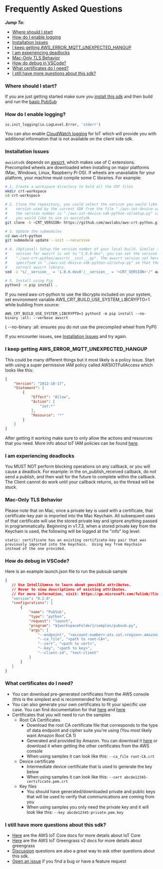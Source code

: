 # Frequently Asked Questions

*__Jump To:__*
* [Where should I start](#where-should-i-start)
* [How do I enable logging](#how-do-i-enable-logging)
* [Installation Issues](#installation-issues)
* [I keep getting AWS_ERROR_MQTT_UNEXPECTED_HANGUP](#i-keep-getting-aws_error_mqtt_unexpected_hangup)
* [I am experiencing deadlocks](#i-am-experiencing-deadlocks)
* [Mac-Only TLS Behavior](#mac-only-tls-behavior)
* [How do debug in VSCode?](#how-do-debug-in-vscode)
* [What certificates do I need?](#what-certificates-do-i-need)
* [I still have more questions about this sdk?](#i-still-have-more-questions-about-this-sdk)

### Where should I start?

If you are just getting started make sure you [install this sdk](https://github.com/aws/aws-iot-device-sdk-python-v2#installation) and then build and run the [basic PubSub](https://github.com/aws/aws-iot-device-sdk-python-v2/tree/main/samples#pubsub)

### How do I enable logging?

``` python
io.init_logging(io.LogLevel.Error, 'stderr')
```
You can also enable [CloudWatch logging](https://docs.aws.amazon.com/iot/latest/developerguide/cloud-watch-logs.html) for IoT which will provide you with additional information that is not available on the client side sdk.

### Installation Issues

`awsiotsdk` depends on [awscrt](https://github.com/awslabs/aws-crt-python), which makes use of C extensions. Precompiled wheels are downloaded when installing on major platforms (Mac, Windows, Linux, Raspberry Pi OS). If wheels are unavailable for your platform, your machine must compile some C libraries. For example:

```bash
# 1. Create a workspace directory to hold all the CRT files
mkdir crt-workspace
cd crt-workspace

# 2. Clone the repository, you could select the version you would like to use. You can find the awscrt 
#    version used by the current SDK from the file "./aws-iot-device-sdk-python-v2/setup.py". Update 
#    the version number in "./aws-iot-device-sdk-python-v2/setup.py" can change the awscrt version 
#    you would like to use in awsiotsdk
git clone -b <CRT_VERSION> https://github.com/awslabs/aws-crt-python.git

# 3. Update the submodules
cd aws-crt-python
git submodule update --init --recursive

# 4. (Optional) Setup the version number of your local build. Similar to the awsiotsdk, the default 
#    version for awscrt is set to "1.0.0-dev", you can set the version number of the local build in 
#    "./aws-crt-python/awscrt/__init__.py". The awscrt version set here need to match the version 
#    specified in "./aws-iot-device-sdk-python-v2/setup.py" so that the awsiotsdk could locate the 
#    correct awscrt library.
sed -i "s/__version__ = '1.0.0.dev0'/__version__ = '<CRT_VERSION>'/" awscrt/__init__.py

# 5. Install using Pip
python3 -m pip install .
```
If you need aws-crt-python to use the libcrypto included on your system, set environment variable AWS_CRT_BUILD_USE_SYSTEM_LIBCRYPTO=1 while building from source:
```
AWS_CRT_BUILD_USE_SYSTEM_LIBCRYPTO=1 python3 -m pip install --no-binary :all: --verbose awscrt
```
( --no-binary :all: ensures you do not use the precompiled wheel from PyPI)

If you encounter issues, see [Installation Issues](./PREREQUISITES.md#installation-issues) and try again.


### I keep getting AWS_ERROR_MQTT_UNEXPECTED_HANGUP

This could be many different things but it most likely is a policy issue. Start with using a super permissive IAM policy called AWSIOTFullAccess which looks like this:

``` json
{
    "Version": "2012-10-17",
    "Statement": [
        {
            "Effect": "Allow",
            "Action": [
                "iot:*"
            ],
            "Resource": "*"
        }
    ]
}
```

After getting it working make sure to only allow the actions and resources that you need. More info about IoT IAM policies can be found [here](https://docs.aws.amazon.com/iot/latest/developerguide/security_iam_service-with-iam.html).

### I am experiencing deadlocks
You MUST NOT perform blocking operations on any callback, or you will cause a deadlock. For example: in the on_publish_received callback, do not send a publish, and then wait for the future to complete within the callback. The Client cannot do work until your callback returns, so the thread will be stuck.

### Mac-Only TLS Behavior

Please note that on Mac, once a private key is used with a certificate, that certificate-key pair is imported into the Mac Keychain.  All subsequent uses of that certificate will use the stored private key and ignore anything passed in programmatically.  Beginning in v1.7.3, when a stored private key from the Keychain is used, the following will be logged at the "info" log level:

```
static: certificate has an existing certificate-key pair that was previously imported into the Keychain.  Using key from Keychain instead of the one provided.
```

### How do debug in VSCode?

Here is an example launch.json file to run the pubsub sample
 ``` json
 {
    // Use IntelliSense to learn about possible attributes.
    // Hover to view descriptions of existing attributes.
    // For more information, visit: https://go.microsoft.com/fwlink/?linkid=830387
    "version": "0.2.0",
    "configurations": [
        {
            "name": "PubSub",
            "type": "python",
            "request": "launch",
            "program": "${workspaceFolder}/samples/pubsub.py",
            "args": [
                "--endpoint", "<account-number>-ats.iot.<region>.amazonaws.com",
                "--ca_file", "<path to root-CA>",
                "--cert", "<path to cert>",
                "--key", "<path to key>",
                "--client-id", "test-client"
            ]
        }
    ]
}
```

### What certificates do I need?

* You can download pre-generated certificates from the AWS console (this is the simplest and is recommended for testing)
* You can also generate your own certificates to fit your specific use case. You can find documentation for that [here](https://docs.aws.amazon.com/iot/latest/developerguide/x509-client-certs.html) and [here](https://iot-device-management.workshop.aws/en/provisioning-options.html)
* Certificates that you will need to run the samples
    * Root CA Certificates
        * Download the root CA certificate file that corresponds to the type of data endpoint and cipher suite you're using (You most likely want Amazon Root CA 1)
        * Generated and provided by Amazon. You can download it [here](https://www.amazontrust.com/repository/) or download it when getting the other certificates from the AWS console
        * When using samples it can look like this: `--ca_file root-CA.crt`
    * Device certificate
        * Intermediate device certificate that is used to generate the key below
        * When using samples it can look like this: `--cert abcde12345-certificate.pem.crt`
    * Key files
        * You should have generated/downloaded private and public keys that will be used to verify that communications are coming from you
        * When using samples you only need the private key and it will look like this: `--key abcde12345-private.pem.key`

### I still have more questions about this sdk?

* [Here](https://docs.aws.amazon.com/iot/latest/developerguide/what-is-aws-iot.html) are the AWS IoT Core docs for more details about IoT Core
* [Here](https://docs.aws.amazon.com/greengrass/v2/developerguide/what-is-iot-greengrass.html) are the AWS IoT Greengrass v2 docs for more details about greengrass
* [Discussion](https://github.com/aws/aws-iot-device-sdk-python-v2/discussions) questions are also a great way to ask other questions about this sdk.
* [Open an issue](https://github.com/aws/aws-iot-device-sdk-python-v2/issues) if you find a bug or have a feature request

